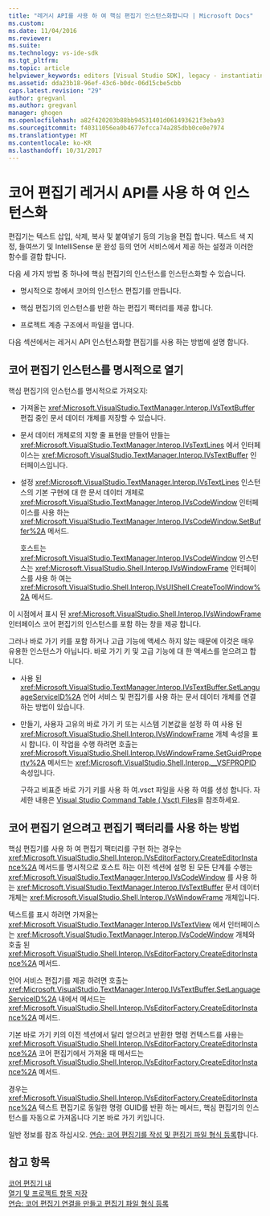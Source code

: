 ```yaml
---
title: "레거시 API를 사용 하 여 핵심 편집기 인스턴스화합니다 | Microsoft Docs"
ms.custom: 
ms.date: 11/04/2016
ms.reviewer: 
ms.suite: 
ms.technology: vs-ide-sdk
ms.tgt_pltfrm: 
ms.topic: article
helpviewer_keywords: editors [Visual Studio SDK], legacy - instantiating editor
ms.assetid: dda23b18-96ef-43c6-b0dc-06d15cbe5cbb
caps.latest.revision: "29"
author: gregvanl
ms.author: gregvanl
manager: ghogen
ms.openlocfilehash: a82f420203b88bb94531401d061493621f3eba93
ms.sourcegitcommit: f40311056ea0b4677efcca74a285dbb0ce0e7974
ms.translationtype: MT
ms.contentlocale: ko-KR
ms.lasthandoff: 10/31/2017
---
```

# <a name="instantiating-the-core-editor-by-using-the-legacy-api"></a>코어 편집기 레거시 API를 사용 하 여 인스턴스화
편집기는 텍스트 삽입, 삭제, 복사 및 붙여넣기 등의 기능을 편집 합니다. 텍스트 색 지정, 들여쓰기 및 IntelliSense 문 완성 등의 언어 서비스에서 제공 하는 설정과 이러한 함수를 결합 합니다.  
  
 다음 세 가지 방법 중 하나에 핵심 편집기의 인스턴스를 인스턴스화할 수 있습니다.  
  
-   명시적으로 창에서 코어의 인스턴스 편집기를 만듭니다.  
  
-   핵심 편집기의 인스턴스를 반환 하는 편집기 팩터리를 제공 합니다.  
  
-   프로젝트 계층 구조에서 파일을 엽니다.  
  
 다음 섹션에서는 레거시 API 인스턴스화할 편집기를 사용 하는 방법에 설명 합니다.  
  
## <a name="explicitly-opening-a-core-editor-instance"></a>코어 편집기 인스턴스를 명시적으로 열기  
 핵심 편집기의 인스턴스를 명시적으로 가져오지:  
  
-   가져올는 <xref:Microsoft.VisualStudio.TextManager.Interop.IVsTextBuffer> 편집 중인 문서 데이터 개체를 저장할 수 있습니다.  
  
-   문서 데이터 개체로의 지향 줄 표현을 만들어 만들는 <xref:Microsoft.VisualStudio.TextManager.Interop.IVsTextLines> 에서 인터페이스는 <xref:Microsoft.VisualStudio.TextManager.Interop.IVsTextBuffer> 인터페이스입니다.  
  
-   설정 <xref:Microsoft.VisualStudio.TextManager.Interop.IVsTextLines> 인스턴스의 기본 구현에 대 한 문서 데이터 개체로 <xref:Microsoft.VisualStudio.TextManager.Interop.IVsCodeWindow> 인터페이스를 사용 하는 <xref:Microsoft.VisualStudio.TextManager.Interop.IVsCodeWindow.SetBuffer%2A> 메서드.  
  
     호스트는 <xref:Microsoft.VisualStudio.TextManager.Interop.IVsCodeWindow> 인스턴스는 <xref:Microsoft.VisualStudio.Shell.Interop.IVsWindowFrame> 인터페이스를 사용 하 여는 <xref:Microsoft.VisualStudio.Shell.Interop.IVsUIShell.CreateToolWindow%2A> 메서드.  
  
 이 시점에서 표시 된 <xref:Microsoft.VisualStudio.Shell.Interop.IVsWindowFrame> 인터페이스 코어 편집기의 인스턴스를 포함 하는 창을 제공 합니다.  
  
 그러나 바로 가기 키를 포함 하거나 고급 기능에 액세스 하지 않는 때문에 이것은 매우 유용한 인스턴스가 아닙니다. 바로 가기 키 및 고급 기능에 대 한 액세스를 얻으려고 합니다.  
  
-   사용 된 <xref:Microsoft.VisualStudio.TextManager.Interop.IVsTextBuffer.SetLanguageServiceID%2A> 언어 서비스 및 편집기를 사용 하는 문서 데이터 개체를 연결 하는 방법이 있습니다.  
  
-   만들기, 사용자 고유의 바로 가기 키 또는 시스템 기본값을 설정 하 여 사용 된 <xref:Microsoft.VisualStudio.Shell.Interop.IVsWindowFrame> 개체 속성을 표시 합니다. 이 작업을 수행 하려면 호출는 <xref:Microsoft.VisualStudio.Shell.Interop.IVsWindowFrame.SetGuidProperty%2A> 메서드는 <xref:Microsoft.VisualStudio.Shell.Interop.__VSFPROPID> 속성입니다.  
  
     구하고 비표준 바로 가기 키를 사용 하 여.vsct 파일을 사용 하 여를 생성 합니다. 자세한 내용은 [Visual Studio Command Table (.Vsct) Files](../extensibility/internals/visual-studio-command-table-dot-vsct-files.md)을 참조하세요.  
  
## <a name="how-to-use-an-editor-factory-to-obtain-the-core-editor"></a>코어 편집기 얻으려고 편집기 팩터리를 사용 하는 방법  
 핵심 편집기를 사용 하 여 편집기 팩터리를 구현 하는 경우는 <xref:Microsoft.VisualStudio.Shell.Interop.IVsEditorFactory.CreateEditorInstance%2A> 메서드를 명시적으로 호스트 하는 이전 섹션에 설명 된 모든 단계를 수행는 <xref:Microsoft.VisualStudio.TextManager.Interop.IVsCodeWindow> 를 사용 하는 <xref:Microsoft.VisualStudio.TextManager.Interop.IVsTextBuffer> 문서 데이터 개체는 <xref:Microsoft.VisualStudio.Shell.Interop.IVsWindowFrame> 개체입니다.  
  
 텍스트를 표시 하려면 가져올는 <xref:Microsoft.VisualStudio.TextManager.Interop.IVsTextView> 에서 인터페이스는 <xref:Microsoft.VisualStudio.TextManager.Interop.IVsCodeWindow> 개체와 호출 된 <xref:Microsoft.VisualStudio.Shell.Interop.IVsEditorFactory.CreateEditorInstance%2A> 메서드.  
  
 언어 서비스 편집기를 제공 하려면 호출는 <xref:Microsoft.VisualStudio.TextManager.Interop.IVsTextBuffer.SetLanguageServiceID%2A> 내에서 메서드는 <xref:Microsoft.VisualStudio.Shell.Interop.IVsEditorFactory.CreateEditorInstance%2A> 메서드.  
  
 기본 바로 가기 키의 이전 섹션에서 달리 얻으려고 반환한 명령 컨텍스트를 사용는 <xref:Microsoft.VisualStudio.Shell.Interop.IVsEditorFactory.CreateEditorInstance%2A> 코어 편집기에서 가져올 때 메서드는 <xref:Microsoft.VisualStudio.Shell.Interop.IVsEditorFactory.CreateEditorInstance%2A> 메서드.  
  
 경우는 <xref:Microsoft.VisualStudio.Shell.Interop.IVsEditorFactory.CreateEditorInstance%2A> 텍스트 편집기로 동일한 명령 GUID를 반환 하는 메서드, 핵심 편집기의 인스턴스를 자동으로 가져옵니다 기본 바로 가기 키입니다.  
  
 일반 정보를 참조 하십시오. [연습: 코어 편집기를 작성 및 편집기 파일 형식 등록](../extensibility/walkthrough-creating-a-core-editor-and-registering-an-editor-file-type.md)합니다.  
  
## <a name="see-also"></a>참고 항목  
 [코어 편집기 내](../extensibility/inside-the-core-editor.md)   
 [열기 및 프로젝트 항목 저장](../extensibility/internals/opening-and-saving-project-items.md)   
 [연습: 코어 편집기 연결을 만들고 편집기 파일 형식 등록](../extensibility/walkthrough-creating-a-core-editor-and-registering-an-editor-file-type.md)